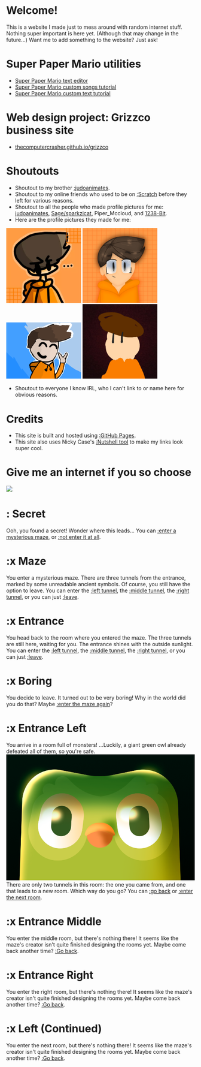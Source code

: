 <script src="https://cdn.jsdelivr.net/gh/ncase/nutshell/nutshell.js"></script>
<script>
Nutshell.setOptions({
    startOnLoad: true,
    lang: 'en',
    dontEmbedHeadings: true,
});
</script>

# Welcome!
This is a website I made just to mess around with random internet stuff. Nothing super important is here yet. (Although that may change in the future...)
Want me to add something to the website? Just ask!

# Super Paper Mario utilities
* [Super Paper Mario text editor](https://thecomputercrasher.github.io/spm-text-editor)
* [Super Paper Mario custom songs tutorial](https://thecomputercrasher.github.io/spm-custom-songs)
* [Super Paper Mario custom text tutorial](https://thecomputercrasher.github.io/spm-custom-text)

# Web design project: Grizzco business site
 * [thecomputercrasher.github.io/grizzco](https://thecomputercrasher.github.io/grizzco/index.html)

# Shoutouts
* Shoutout to my brother [:judoanimates](https://youtu.be/E6M1RSF_BKo).
* Shoutout to my online friends who used to be on [:Scratch](https://en.m.wikipedia.org/wiki/Scratch_(programming_language)) before they left for various reasons. 
* Shoutout to all the people who made profile pictures for me: [judoanimates](https://www.youtube.com/@judoanimates), [Sage/sparkzicat](https://scratch.mit.edu/users/SteichFam), Piper_Mccloud, and [1238-Bit](https://youtube.com/@1238bit).
* Here are the profile pictures they made for me: <br>
<img src="https://github.com/TheComputerCrasher/TheComputerCrasher.github.io/blob/main/files/pfp.png?raw=true" alt="a drawing of me made by judoanimates" width="200">
<img src="https://github.com/TheComputerCrasher/TheComputerCrasher.github.io/blob/main/files/Sage-PFP.png?raw=true" alt="a drawing of me made by sparkzicat" width=200>
<img src="https://github.com/TheComputerCrasher/TheComputerCrasher.github.io/blob/main/files/Piper-PFP.png?raw=true" alt="a drawing of me made by Piper_Mccloud" width=200>
<img src="https://github.com/TheComputerCrasher/TheComputerCrasher.github.io/blob/main/files/1238-Bit_PFP.png?raw=true" alt="a drawing of me made by 1238-Bit" width=200>

* Shoutout to everyone I know IRL, who I can't link to or name here for obvious reasons.

# Credits
* This site is built and hosted using [:GitHub Pages](https://pages.github.com).
* This site also uses Nicky Case's [:Nutshell tool](https://ncase.me/nutshell/#WhatIsNutshell&cut=4) to make my links look super cool.

# Give me an internet if you so choose
<a href='http://internetometer.com/give/51118'><img src='http://internetometer.com/image/51118.png'/></a>

# : Secret
Ooh, you found a secret! Wonder where this leads...
You can [:enter a mysterious maze](#Maze), or [:not enter it at all](#Boring).

# :x Maze
You enter a mysterious maze. There are three tunnels from the entrance, marked by some unreadable ancient symbols. Of course, you still have the option to leave.
You can enter the [:left tunnel](#EntranceLeft), the [:middle tunnel](#EntranceMiddle), the [:right tunnel](#EntranceRight), or you can just [:leave](#Boring).

# :x Entrance
You head back to the room where you entered the maze. The three tunnels are still here, waiting for you. The entrance shines with the outside sunlight.
You can enter the [:left tunnel](#EntranceLeft), the [:middle tunnel](#EntranceMiddle), the [:right tunnel](#EntranceRight), or you can just [:leave](#Boring).

# :x Boring
You decide to leave. It turned out to be very boring! Why in the world did you do that?
Maybe [:enter the maze again](#Maze)?

# :x Entrance Left
You arrive in a room full of monsters! ...Luckily, a giant green owl already defeated all of them, so you're safe. 
![Duo, the mascot of Duolingo, stares at you menacingly](https://github.com/TheComputerCrasher/TheComputerCrasher.github.io/blob/main/files/Duo.png?raw=true)
There are only two tunnels in this room: the one you came from, and one that leads to a new room. Which way do you go?
You can [:go back](#Entrance) or [:enter the next room](#LeftContinued).

# :x Entrance Middle
You enter the middle room, but there's nothing there! It seems like the maze's creator isn't quite finished designing the rooms yet. Maybe come back another time? 
[:Go back](#Entrance).

# :x Entrance Right
You enter the right room, but there's nothing there! It seems like the maze's creator isn't quite finished designing the rooms yet. Maybe come back another time? 
[:Go back](#Entrance).

# :x Left (Continued)
You enter the next room, but there's nothing there! It seems like the maze's creator isn't quite finished designing the rooms yet. Maybe come back another time? 
[:Go back](#EntranceLeft).

